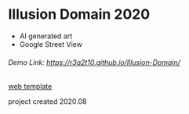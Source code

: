 # Illusion Domain 2020
- AI generated art
- Google Street View
###### Demo Link: https://r3a2t10.github.io/Illusion-Domain/
[web template](https://startbootstrap.com/themes/grayscale)

project created 2020.08


